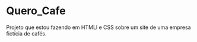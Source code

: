 # Quero_Cafe
 Projeto que estou fazendo em HTMLl e CSS sobre um site de uma empresa fictícia de cafés.
